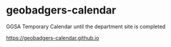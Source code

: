 # geobadgers-calendar
GGSA Temporary Calendar until the department site is completed

https://geobadgers-calendar.github.io
